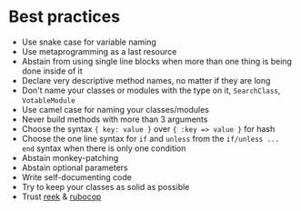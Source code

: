 # Best practices

* Use snake case for variable naming
* Use metaprogramming as a last resource
* Abstain from using single line blocks when more than one thing is being done inside of it
* Declare very descriptive method names, no matter if they are long
* Don't name your classes or modules with the type on it, `SearchClass`, `VotableModule`
* Use camel case for naming your classes/modules
* Never build methods with more than 3 arguments
* Choose the syntax `{ key: value }` over `{ :key => value }` for hash
* Choose the one line syntax for `if` and `unless` from the `if/unless ... end` syntax when there is only one condition
* Abstain monkey-patching
* Abstain optional parameters
* Write self-documenting code 
* Try to keep your classes as solid as possible
* Trust [reek](https://github.com/troessner/reek) & [rubocop](https://github.com/bbatsov/rubocop)